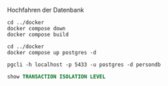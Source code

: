 Hochfahren der Datenbank

```shell
cd ../docker
docker compose down
docker compose build 
```


```shell
cd ../docker
docker compose up postgres -d
```

```shell
pgcli -h localhost -p 5433 -u postgres -d persondb
```

```sql
show TRANSACTION ISOLATION LEVEL
```